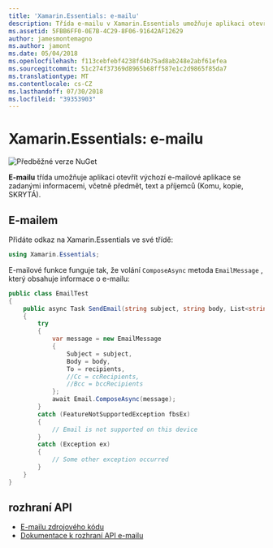 ```yaml
---
title: 'Xamarin.Essentials: e-mailu'
description: Třída e-mailu v Xamarin.Essentials umožňuje aplikaci otevřít výchozí e-mailové aplikace se zadanými informacemi, včetně předmět, text a příjemců (Komu, kopie, SKRYTÁ).
ms.assetid: 5FBB6FF0-0E7B-4C29-8F06-91642AF12629
author: jamesmontemagno
ms.author: jamont
ms.date: 05/04/2018
ms.openlocfilehash: f113cebfebf4238fd4b75ad8ab248e2abf61efea
ms.sourcegitcommit: 51c274f37369d8965b68ff587e1c2d9865f85da7
ms.translationtype: MT
ms.contentlocale: cs-CZ
ms.lasthandoff: 07/30/2018
ms.locfileid: "39353903"
---
```

# <a name="xamarinessentials-email"></a>Xamarin.Essentials: e-mailu

![Předběžné verze NuGet](~/media/shared/pre-release.png)

**E-mailu** třída umožňuje aplikaci otevřít výchozí e-mailové aplikace se zadanými informacemi, včetně předmět, text a příjemců (Komu, kopie, SKRYTÁ).

## <a name="using-email"></a>E-mailem

Přidáte odkaz na Xamarin.Essentials ve své třídě:

```csharp
using Xamarin.Essentials;
```

E-mailové funkce funguje tak, že volání `ComposeAsync` metoda `EmailMessage` , který obsahuje informace o e-mailu:

```csharp
public class EmailTest
{
    public async Task SendEmail(string subject, string body, List<string> recipients)
    {
        try
        {
            var message = new EmailMessage
            {
                Subject = subject,
                Body = body,
                To = recipients,
                //Cc = ccRecipients,
                //Bcc = bccRecipients
            };
            await Email.ComposeAsync(message);
        }
        catch (FeatureNotSupportedException fbsEx)
        {
            // Email is not supported on this device
        }
        catch (Exception ex)
        {
            // Some other exception occurred
        }
    }
}
```

## <a name="api"></a>rozhraní API

- [E-mailu zdrojového kódu](https://github.com/xamarin/Essentials/tree/master/Xamarin.Essentials/Email)
- [Dokumentace k rozhraní API e-mailu](xref:Xamarin.Essentials.Email)
